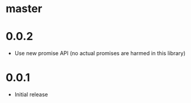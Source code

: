 # master

# 0.0.2

* Use new promise API (no actual promises are harmed in this library)

# 0.0.1

* Initial release

